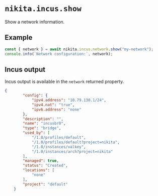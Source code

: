 
# `nikita.incus.show`

Show a network information.

## Example

```js
const { network } = await nikita.incus.network.show("my-network");
console.info(`Network configuration:`, network);
```

## Incus output

Incus output is available in the `network` returned property.

```json
{
		"config": {
			"ipv4.address": "10.79.130.1/24",
			"ipv4.nat": "true",
			"ipv6.address": "none"
		},
		"description": "",
		"name": "incusbr0",
		"type": "bridge",
		"used_by": [
			"/1.0/profiles/default",
			"/1.0/profiles/default?project=nikita",
			"/1.0/instances/valkey",
			"/1.0/instances/arch?project=nikita"
		],
		"managed": true,
		"status": "Created",
		"locations": [
			"none"
		],
		"project": "default"
	} 
```
